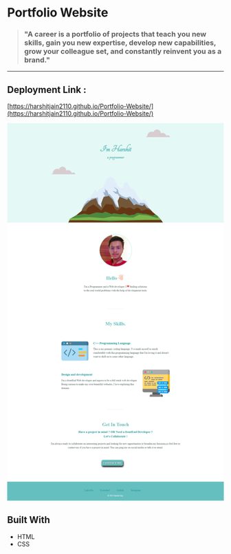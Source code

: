 # Portfolio Website
>### "A career is a portfolio of projects that teach you new skills, gain you new expertise, develop new capabilities, grow your colleague set, and constantly reinvent you as a brand."
***
## Deployment Link : 
[https://harshitjain2110.github.io/Portfolio-Website/](https://harshitjain2110.github.io/Portfolio-Website/)

<img src="Images/Portfolio website ss.png" alt="Portfolio">

## Built With
* HTML
* CSS
